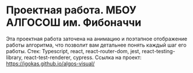 # Проектная работа. МБОУ АЛГОСОШ им. Фибоначчи

Эта проектная работа заточена на анимацию и поэтапное отображение работы алгоритма, что позволит вам детальнее понять каждый шаг его работы.
Стек: Typescript, react, react-router-dom, jest, react-testing-library, react-test-renderer, cypress.
Ссылка на проект: https://igokas.github.io/algos-visual/


